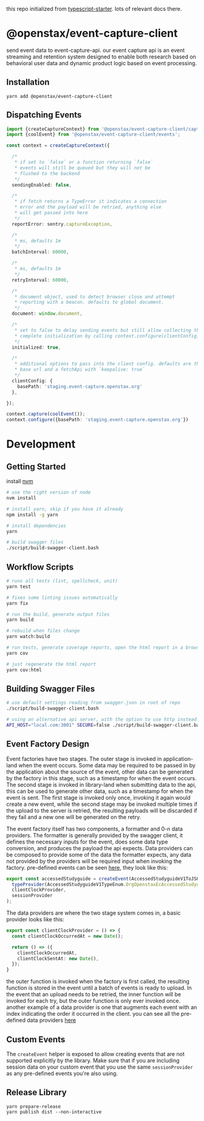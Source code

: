 this repo initialized from [typescript-starter](https://github.com/bitjson/typescript-starter). lots of relevant docs there.

# @openstax/event-capture-client

send event data to event-capture-api. our event capture api is an event streaming and retention system designed to enable both research based on behavioral user data and dynamic product logic based on event processing.

## Installation
```
yarn add @openstax/event-capture-client
```

## Dispatching Events
```typescript
import {createCaptureContext} from '@openstax/event-capture-client/capture';
import {coolEvent} from '@openstax/event-capture-client/events';

const context = createCaptureContext({

  /*
   * if set to `false` or a function returning `false`
   * events will still be queued but they will not be
   * flushed to the backend
   */
  sendingEnabled: false,

  /*
   * if fetch returns a TypeError it indicates a connection
   * error and the payload will be retried, anything else
   * will get passed into here
   */
  reportError: sentry.captureException,

  /*
   * ms, defaults 1m
   */
  batchInterval: 60000,

  /*
   * ms, defaults 1m
   */
  retryInterval: 60000,

  /*
   * document object, used to detect browser close and attempt
   * reporting with a beacon. defaults to global document.
   */
  document: window.document,

  /*
   * set to false to delay sending events but still allow collecting them,
   * complete initialization by calling context.configure(clientConfig)
   */
  initialized: true,

  /*
   * additional options to pass into the client config. defaults are the production
   * base url and a fetchApi with `keepalive: true`
   */
  clientConfig: {
    basePath: 'staging.event-capture.openstax.org'
  },

});

context.capture(coolEvent());
context.configure({basePath: 'staging.event-capture.openstax.org'})
```

# Development

## Getting Started

install [nvm](https://github.com/creationix/nvm#installation)

```bash
# use the right version of node
nvm install

# install yarn, skip if you have it already
npm install -g yarn

# install dependencies
yarn

# build swagger files
./script/build-swagger-client.bash
```

## Workflow Scripts

```bash
# runs all tests (lint, spellcheck, unit)
yarn test

# fixes some linting issues automatically
yarn fix

# run the build, generate output files
yarn build

# rebuild when files change
yarn watch:build

# run tests, generate coverage reports, open the html report in a browser
yarn cov

# just regenerate the html report
yarn cov:html
```

## Building Swagger Files
```bash
# use default settings reading from swagger.json in root of repo
./script/build-swagger-client.bash

# using an alternative api server, with the option to use http instead of https
API_HOST="local.com:3001" SECURE=false ./script/build-swagger-client.bash
```

## Event Factory Design
Event factories have two stages. The outer stage is invoked in application-land when the event occurs. Some data may be required to be passed in by the application about the source of the event, other data can be generated by the factory in this stage, such as a timestamp for when the event occurs. The second stage is invoked in library-land when submitting data to the api, this can be used to generate other data, such as a timestamp for when the event is sent. The first stage is invoked only once, invoking it again would create a new event, while the second stage may be invoked multiple times if the upload to the server is retried, the resulting payloads will be discarded if they fail and a new one will be generated on the retry.

The event factory itself has two components, a formatter and 0-n data providers. The formatter is generally provided by the swagger client, it defines the necessary inputs for the event, does some data type conversion, and produces the payload the api expects. Data providers can be composed to provide some of the data the formatter expects, any data not provided by the providers will be required input when invoking the factory. pre-defined events can be seen [here](/src/events.ts), they look like this:
```typescript
export const accessedStudyguide = createEvent(AccessedStudyguideV1ToJSON,
  typeProvider(AccessedStudyguideV1TypeEnum.OrgOpenstaxEcAccessedStudyguideV1),
  clientClockProvider,
  sessionProvider
);
```

The data providers are where the two stage system comes in, a basic provider looks like this:
```typescript
export const clientClockProvider = () => {
  const clientClockOccurredAt = new Date();

  return () => ({
    clientClockOccurredAt,
    clientClockSentAt: new Date(),
  });
}
```
the outer function is invoked when the factory is first called, the resulting function is stored in the event until a batch of events is ready to upload. In the event that an upload needs to be retried, the inner function will be invoked for each try, but the outer function is only ever invoked once. another example of a data provider is one that augments each event with an index indicating the order it occurred in the client. you can see all the pre-defined data providers [here](/src/providers.ts)

## Custom Events
The `createEvent` helper is exposed to allow creating events that are not supported explicitly by the library. Make sure that if you are including session data on your custom event that you use the same `sessionProvider` as any pre-defined events you're also using.

## Release Library

```
yarn prepare-release
yarn publish dist --non-interactive
```
